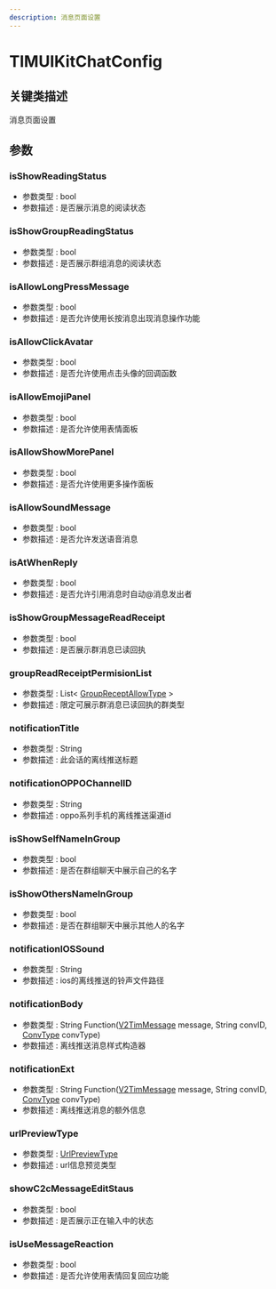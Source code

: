 ```yaml
---
description: 消息页面设置
---
```


# TIMUIKitChatConfig

## 关键类描述

消息页面设置

## 参数

### isShowReadingStatus

* 参数类型 : bool
* 参数描述 : 是否展示消息的阅读状态

### isShowGroupReadingStatus

* 参数类型 : bool
* 参数描述 : 是否展示群组消息的阅读状态

### isAllowLongPressMessage

* 参数类型 : bool
* 参数描述 : 是否允许使用长按消息出现消息操作功能

### isAllowClickAvatar

* 参数类型 : bool
* 参数描述 : 是否允许使用点击头像的回调函数

### isAllowEmojiPanel

* 参数类型 : bool
* 参数描述 : 是否允许使用表情面板

### isAllowShowMorePanel

* 参数类型 : bool
* 参数描述 : 是否允许使用更多操作面板

### isAllowSoundMessage

* 参数类型 : bool
* 参数描述 : 是否允许发送语音消息

### isAtWhenReply

* 参数类型 : bool
* 参数描述 : 是否允许引用消息时自动@消息发出者

### isShowGroupMessageReadReceipt

* 参数类型 : bool
* 参数描述 : 是否展示群消息已读回执

### groupReadReceiptPermisionList

* 参数类型 : List< [GroupReceptAllowType](GroupReceptAllowType.md) >
* 参数描述 : 限定可展示群消息已读回执的群类型

### notificationTitle

* 参数类型 : String
* 参数描述 : 此会话的离线推送标题

### notificationOPPOChannelID

* 参数类型 : String
* 参数描述 : oppo系列手机的离线推送渠道id

### isShowSelfNameInGroup

* 参数类型 : bool
* 参数描述 : 是否在群组聊天中展示自己的名字

### isShowOthersNameInGroup

* 参数类型 : bool
* 参数描述 : 是否在群组聊天中展示其他人的名字

### notificationIOSSound

* 参数类型 : String
* 参数描述 : ios的离线推送的铃声文件路径

### notificationBody

* 参数类型 : String Function([V2TimMessage](../../api/guan-jian-lei/message/v2timmessage.md) message, String convID, [ConvType](ConvType.md) convType)
* 参数描述 : 离线推送消息样式构造器

### notificationExt

* 参数类型 : String Function([V2TimMessage](../../api/guan-jian-lei/message/v2timmessage.md) message, String convID, [ConvType](ConvType.md) convType)
* 参数描述 : 离线推送消息的额外信息

### urlPreviewType

* 参数类型 : [UrlPreviewType](UrlPreviewType.md)
* 参数描述 : url信息预览类型

### showC2cMessageEditStaus

* 参数类型 : bool
* 参数描述 : 是否展示正在输入中的状态

### isUseMessageReaction

* 参数类型 : bool
* 参数描述 : 是否允许使用表情回复回应功能

